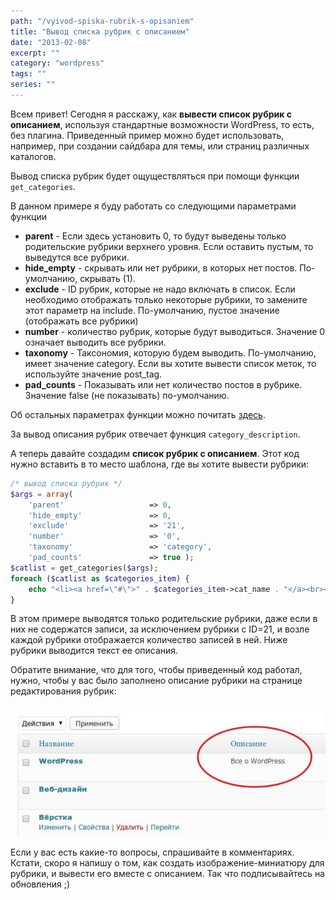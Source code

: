 ```yaml
---
path: "/vyivod-spiska-rubrik-s-opisaniem"
title: "Вывод списка рубрик с описанием"
date: "2013-02-08"
excerpt: ""
category: "wordpress"
tags: ""
series: ""
---
```


Всем привет! Сегодня я расскажу, как **вывести список рубрик с описанием**, используя стандартные возможности WordPress, то есть, без плагина. Приведенный пример можно будет использовать, например, при создании сайдбара для темы, или страниц различных каталогов.

Вывод списка рубрик будет ощуществляться при помощи функции `get_categories`.

В данном примере я буду работать со следующими параметрами функции

- **parent** - Если здесь установить 0, то будут выведены только родительские рубрики верхнего уровня. Если оставить пустым, то выведутся все рубрики.
- **hide\_empty** - скрывать или нет рубрики, в которых нет постов. По-умолчанию, скрывать (1).
- **exclude** - ID рубрик, которые не надо включать в список. Если необходимо отображать только некоторые рубрики, то замените этот параметр на include. По-умолчанию, пустое значение (отображать все рубрики)
- **number** - количество рубрик, которые будут выводиться. Значение 0 означает выводить все рубрики.
- **taxonomy** - Таксономия, которую будем выводить. По-умолчанию, имеет значение category. Если вы хотите вывести список меток, то используйте значение post\_tag.
- **pad\_counts** - Показывать или нет количество постов в рубрике. Значение false (не показывать) по-умолчанию.

Об остальных параметрах функции можно почитать [здесь](http://wp-kama.ru/function/get_categories).

За вывод описания рубрик отвечает функция `category_description`.

А теперь давайте создадим **список рубрик с описанием**. Этот код нужно вставить в то место шаблона, где вы хотите вывести рубрики:

```php
/* вывод списка рубрик */
$args = array(
	'parent'                   => 0,
	'hide_empty'               => 0,
	'exclude'                  => '21',
	'number'                   => '0',
	'taxonomy'                 => 'category',
	'pad_counts'               => true );
$catlist = get_categories($args);
foreach ($catlist as $categories_item) {
	echo "<li><a href=\"#\">" . $categories_item->cat_name . "</a><br><span class=\"small-text\">" . $categories_item->category_description . "</span></li>";
}
```

В этом примере выводятся только родительские рубрики, даже если в них не содержатся записи, за исключением рубрики с ID=21, и возле каждой рубрики отображается количество записей в ней. Ниже рубрики выводится текст ее описания.

Обратите внимание, что для того, чтобы приведенный код работал, нужно, чтобы у вас было заполнено описание рубрики на странице редактирования рубрик:

![Отображение описания рубрики в редакторе](images/screenshot_029.jpeg)

Если у вас есть какие-то вопросы, спрашивайте в комментариях. Кстати, скоро я напишу о том, как создать изображение-миниатюру для рубрики, и вывести его вместе с описанием. Так что подписывайтесь на обновления ;)
